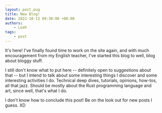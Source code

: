 ```yaml
---
layout: post.pug
title: New Blog!
date: 2022-10-13 09:30:00 +08:00
authors:
    - Leah
tags:
    - post
---
```


It's here! I've finally found time to work on the site again,
and with much encouragement from my English teacher, I've started this blog to well,
blog about bloggy stuff.

<!-- MORE -->

I still don't know what to put here -- definitely open to suggestions about that --
but I intend to talk about some interesting things I discover and some interesting
activities I do. Technical deep dives, tutorials, opinions, how-tos, all that jazz.
Should be mostly about the Rust programming language and art, since well, that's
what I do.

I don't know how to conclude this post! Be on the look out for new posts I guess. XD